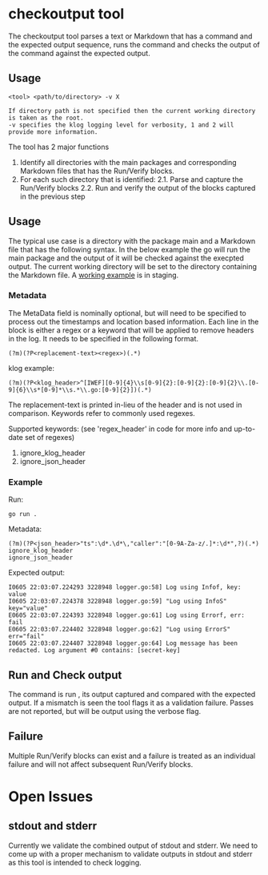 # checkoutput tool

The checkoutput tool parses a text or Markdown that has a command and the expected output sequence, runs the command and checks the output of the command against the expected output. 

## Usage
```
<tool> <path/to/directory> -v X

If directory path is not specified then the current working directory is taken as the root.
-v specifies the klog logging level for verbosity, 1 and 2 will provide more information.
```

The tool has 2 major functions

1. Identify all directories with the main packages and corresponding Markdown files that has the Run/Verify blocks.
2. For each such directory that is identified:
2.1. Parse and capture the Run/Verify blocks
2.2. Run and verify the output of the blocks captured in the previous step

## Usage

The typical use case is a directory with the package main and a Markdown file that has the following syntax. In the below example the go will run the main package and the output of it will be checked against the execpted output. The current working directory will be set to the directory containing the Markdown file.  A [working example](https://github.com/kubernetes/kubernetes/tree/master/staging/src/k8s.io/component-base/logs/example) is in staging.

### Metadata

The MetaData field is nominally optional, but will need to be specified to process out the timestamps and location based information. Each line in the block is either a regex or a keyword that will be applied to remove headers in the log. It needs to be specified in the following format.

`(?m)(?P<replacement-text><regex>)(.*)`

klog example:

`(?m)(?P<klog_header>^[IWEF][0-9]{4}\\s[0-9]{2}:[0-9]{2}:[0-9]{2}\\.[0-9]{6}\\s*[0-9]*\\s.*\\.go:[0-9]{2}])(.*)`

The replacement-text is printed in-lieu of the header and is not used in comparison. Keywords refer to commonly used regexes. 

Supported keywords: (see 'regex_header' in code for more info and up-to-date set of regexes)

1. ignore_klog_header
2. ignore_json_header

### Example

Run:
```console
go run .
```
Metadata:
```console
(?m)(?P<json_header>"ts":\d*.\d*\,"caller":"[0-9A-Za-z/.]*:\d*",?)(.*)
ignore_klog_header
ignore_json_header
```
Expected output:
```
I0605 22:03:07.224293 3228948 logger.go:58] Log using Infof, key: value
I0605 22:03:07.224378 3228948 logger.go:59] "Log using InfoS" key="value"
E0605 22:03:07.224393 3228948 logger.go:61] Log using Errorf, err: fail
E0605 22:03:07.224402 3228948 logger.go:62] "Log using ErrorS" err="fail"
I0605 22:03:07.224407 3228948 logger.go:64] Log message has been redacted. Log argument #0 contains: [secret-key]
```
## Run and Check output
The command is run , its output captured and compared with the expected output. If a mismatch is seen the tool flags it as a validation failure. Passes are not reported, but will be output using the verbose flag.

## Failure

Multiple Run/Verify blocks can exist and a failure is treated as an individual failure and will not affect subsequent Run/Verify blocks.

# Open Issues
## stdout and stderr
Currently we validate the combined output of stdout and stderr. We need to come up with a proper mechanism to validate outputs in stdout and stderr as this tool is intended to check logging.
